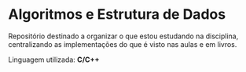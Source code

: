 # Algoritmos e Estrutura de Dados

Repositório destinado a organizar o que estou estudando na disciplina, centralizando as implementações do que é visto nas aulas e em livros.

Linguagem utilizada: **C/C++**